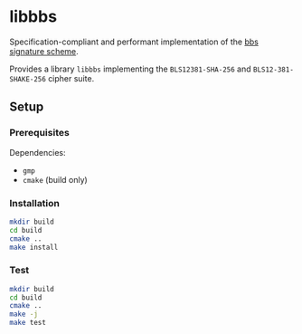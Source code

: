 # libbbs

Specification-compliant and performant implementation of the [bbs signature scheme](https://www.ietf.org/archive/id/draft-irtf-cfrg-bbs-signatures-05.html).

Provides a library `libbbs` implementing the `BLS12381-SHA-256` and `BLS12-381-SHAKE-256` cipher suite.

## Setup

### Prerequisites

Dependencies:

- `gmp`
- `cmake` (build only)

### Installation

```zsh
mkdir build
cd build
cmake ..
make install
```

### Test

```zsh
mkdir build
cd build
cmake ..
make -j
make test
```
